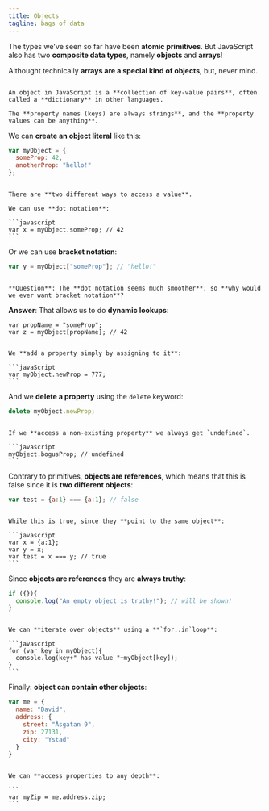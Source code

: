 ```yaml
---
title: Objects
tagline: bags of data
---
```


The types we've seen so far have been **atomic primitives**. But JavaScript also has two **composite data types**, namely **objects** and **arrays**!

Althought technically **arrays are a special kind of objects**, but, never mind.

~~~

An object in JavaScript is a **collection of key-value pairs**, often called a **dictionary** in other languages. 

The **property names (keys) are always strings**, and the **property values can be anything**.

~~~

We can **create an object literal** like this:

```javascript
var myObject = {
  someProp: 42,
  anotherProp: "hello!"
};
```

~~~

There are **two different ways to access a value**.

We can use **dot notation**:

```javascript
var x = myObject.someProp; // 42
```

~~~

Or we can use **bracket notation**:

```javascript
var y = myObject["someProp"]; // "hello!"
```

~~~

**Question**: The **dot notation seems much smoother**, so **why would we ever want bracket notation**?

~~~

**Answer**: That allows us to do **dynamic lookups**:

```
var propName = "someProp";
var z = myObject[propName]; // 42
```

~~~

We **add a property simply by assigning to it**:

```javaScript
var myObject.newProp = 777;
```

~~~

And we **delete a property** using the `delete` keyword:

```javascript
delete myObject.newProp;
```

~~~

If we **access a non-existing property** we always get `undefined`.

```javascript
myObject.bogusProp; // undefined
```

~~~

Contrary to primitives, **objects are references**, which means that this is false since it is **two different objects**:

```javascript
var test = {a:1} === {a:1}; // false
```

~~~

While this is true, since they **point to the same object**:

```javascript
var x = {a:1};
var y = x;
var test = x === y; // true
```

~~~

Since **objects are references** they are **always truthy**:

```javascript
if ({}){
  console.log("An empty object is truthy!"); // will be shown!
}
```

~~~

We can **iterate over objects** using a **`for..in`loop**:

```javascript
for (var key in myObject){
  console.log(key+" has value "+myObject[key]);
}
```

~~~

Finally: **object can contain other objects**:

```javascript
var me = {
  name: "David",
  address: {
    street: "Åsgatan 9",
    zip: 27131,
    city: "Ystad"
  }
}
```

~~~

We can **access properties to any depth**: 

```
var myZip = me.address.zip;
```